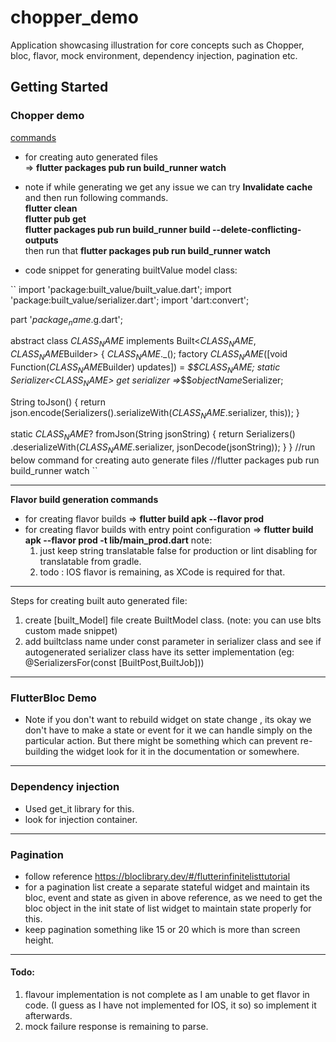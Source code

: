 # chopper_demo

Application showcasing illustration for core concepts such as Chopper, bloc, flavor, mock
environment, dependency injection, pagination etc.

## Getting Started

### Chopper demo

<ins>commands</ins>
- for creating auto generated files </br>
=> **flutter packages pub run build_runner watch**
- note if while generating we get any issue we can try **Invalidate cache** and then run following
commands.</br>
 **flutter clean**</br>
 **flutter pub get**</br>
 **flutter packages pub run build_runner build --delete-conflicting-outputs**</br>
 then run that  **flutter packages pub run build_runner watch**
 
 - code snippet for generating builtValue model class:

``
import 'package:built_value/built_value.dart';
import 'package:built_value/serializer.dart';
import 'dart:convert';

part '$package_name$.g.dart';


abstract class $CLASS_NAME$ implements Built<$CLASS_NAME$, $CLASS_NAME$Builder> {
  $CLASS_NAME$._();
  factory $CLASS_NAME$([void Function($CLASS_NAME$Builder) updates]) = _$$$CLASS_NAME$;
  static Serializer<$CLASS_NAME$> get serializer =>_$$$objectName$Serializer;
  
  String toJson() {
    return json.encode(Serializers().serializeWith($CLASS_NAME$.serializer, this));
  }

  static $CLASS_NAME$? fromJson(String jsonString) {
    return Serializers()
        .deserializeWith($CLASS_NAME$.serializer, jsonDecode(jsonString));
  }
}
//run below command for creating auto generate files
//flutter packages pub run build_runner watch 
``

----------------------------------------------------------------------------------------
**Flavor build generation commands**
- for creating flavor builds => **flutter build apk --flavor prod**
- for creating flavor builds with entry point configuration => **flutter build apk --flavor prod -t
 lib/main_prod.dart**
 note:
  1.  just keep string translatable false for production or lint disabling for translatable
  from gradle.
  2. todo : IOS flavor is remaining, as XCode is required for that.
 ------------------------------------------------------------------------------------------

Steps for creating built auto generated file: 
1. create [built_Model] file create BuiltModel class. (note: you can use blts custom made snippet)
2. add builtclass name under const parameter in serializer class and see if autogenerated
 serializer class have its setter implementation (eg: @SerializersFor(const [BuiltPost,BuiltJob]))
 
 -------------------------------------------------------------------------------------------
 
 ### FlutterBloc Demo
 
 - Note if you don't want to rebuild widget on state change , its okay we don't have to make a
  state or event for it we can handle simply on the particular action. But there might be something
  which can prevent re-building the widget look for it in the documentation or somewhere.
   
 -------------------------------------------------------------------------------------------
 
  ### Dependency injection
  
  - Used get_it library for this. 
  - look for injection container.
  -------------------------------------------------------------------------------------------
 
 ### Pagination
 - follow reference https://bloclibrary.dev/#/flutterinfinitelisttutorial
 - for a pagination list create a separate stateful widget and maintain its bloc, event and state
   as given in above reference, as we need to get the bloc object in the init state of list widget
   to maintain state properly for this.
 - keep pagination something like 15 or 20 which is more than screen height.
  -------------------------------------------------------------------------------------------

#### Todo:
1. flavour implementation is not complete as I am unable to get flavor in code. (I guess as I
 have not implemented for IOS, it so) so implement it afterwards.
2. mock failure response is remaining to parse.
